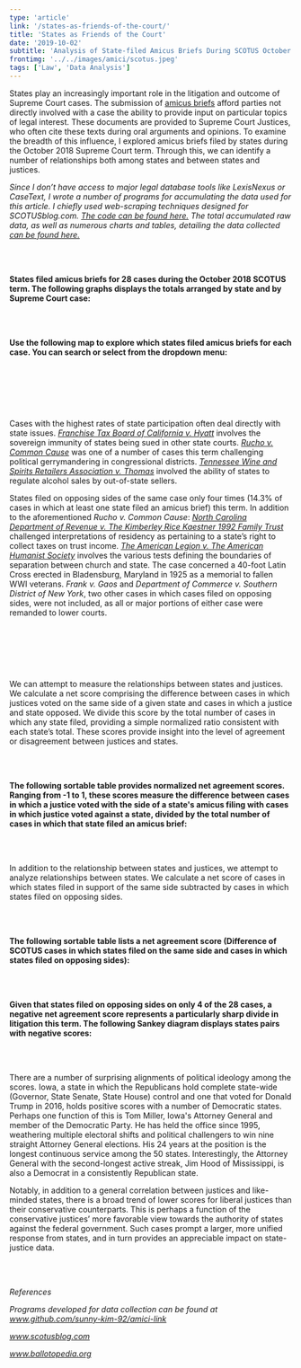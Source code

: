 ```yaml
---
type: 'article'
link: '/states-as-friends-of-the-court/'
title: 'States as Friends of the Court'
date: '2019-10-02'
subtitle: 'Analysis of State-filed Amicus Briefs During SCOTUS October 2018 Term'
frontimg: '../../images/amici/scotus.jpeg'
tags: ['Law', 'Data Analysis']
---
```


States play an increasingly important role in the litigation and outcome of Supreme Court cases. The submission of [amicus briefs](http://www.techlawjournal.com/glossary/legal/amicus.htm) afford parties not directly involved with a case the ability to provide input on particular topics of legal interest. These documents are provided to Supreme Court Justices, who often cite these texts during oral arguments and opinions. To examine the breadth of this influence, I explored amicus briefs filed by states during the October 2018 Supreme Court term. Through this, we can identify a number of relationships both among states and between states and justices.

*Since I don’t have access to major legal database tools like LexisNexus or CaseText, I wrote a number of programs for accumulating the data used for this article. I chiefly used web-scraping techniques designed for SCOTUSblog.com. [The code can be found here.](https://github.com/sunny-kim-92/amici-link) The total accumulated raw data, as well as numerous charts and tables, detailing the data collected [can be found here.](https://docs.google.com/spreadsheets/d/19ms2JFLqjp2bGO2YD_4uz_V35Wy2kYkLSMb_2pixFb0/edit?usp=sharing)*


<br></br>

**States filed amicus briefs for 28 cases during the October 2018 SCOTUS term. The following graphs displays the totals arranged by state and by Supreme Court case:**

<amici-total-bar></amici-total-bar>
<case-bar></case-bar>

<br></br>

**Use the following map to explore which states filed amicus briefs for each case. You can search or select from the dropdown menu:**

<us-case-map></us-case-map>

<br></br>

<br></br>

Cases with the highest rates of state participation often deal directly with state issues. *[Franchise Tax Board of California v. Hyatt](https://www.scotusblog.com/case-files/cases/franchise-tax-board-of-california-v-hyatt-2/)* involves the sovereign immunity of states being sued in other state courts. *[Rucho v. Common Cause](https://www.scotusblog.com/case-files/cases/rucho-v-common-cause-2/)* was one of a number of cases this term challenging political gerrymandering in congressional districts. *[Tennessee Wine and Spirits Retailers Association v. Thomas](https://www.scotusblog.com/case-files/cases/tennessee-wine-spirits-retailers-association-v-blair/)* involved the ability of states to regulate alcohol sales by out-of-state sellers.

States filed on opposing sides of the same case only four times (14.3% of cases in which at least one state filed an amicus brief) this term. In addition to the aforementioned *Rucho v. Common Cause*: *[North Carolina Department of Revenue v. The Kimberley Rice Kaestner 1992 Family Trust](https://www.scotusblog.com/case-files/cases/franchise-tax-board-of-california-v-hyatt-2/)* challenged interpretations of residency as pertaining to a state’s right to collect taxes on trust income. *[The American Legion v. The American Humanist Society](https://www.scotusblog.com/case-files/cases/the-american-legion-v-american-humanist-association/)* involves the various tests defining the boundaries of separation between church and state. The case concerned a 40-foot Latin Cross erected in Bladensburg, Maryland in 1925 as a memorial to fallen WWI veterans. *Frank v. Gaos* and *Department of Commerce v. Southern District of New York*, two other cases in which cases filed on opposing sides, were not included, as all or major portions of either case were remanded to lower courts.

<both-bar></both-bar>

<br></br>

<br></br>

We can attempt to measure the relationships between states and justices. We calculate a net score comprising the difference between cases in which justices voted on the same side of a given state and cases in which a justice and state opposed. We divide this score by the total number of cases in which any state filed, providing a simple normalized ratio consistent with each state’s total. These scores provide insight into the level of agreement or disagreement between justices and states.

<br></br>

**The following sortable table provides normalized net agreement scores. Ranging from -1 to 1, these scores measure the difference between cases in which a justice voted with the side of a state's amicus filing with cases in which justice voted against a state, divided by the total number of cases in which that state filed an amicus brief:**

<justice-table></justice-table>

<br></br>

In addition to the relationship between states and justices, we attempt to analyze relationships between states. We calculate a net score of cases in which states filed in support of the same side subtracted by cases in which states filed on opposing sides.

<br></br>

**The following sortable table lists a net agreement score (Difference of SCOTUS cases in which states filed on the same side and cases in which states filed on opposing sides):**

<comorb-table></comorb-table>

<br></br>

**Given that states filed on opposing sides on only 4 of the 28 cases, a negative net agreement score represents a particularly sharp divide in litigation this term. The following Sankey diagram displays states pairs with negative scores:**

<sankey-chart></sankey-chart>

<br></br>

There are a number of surprising alignments of political ideology among the scores. Iowa, a state in which the Republicans hold complete state-wide (Governor, State Senate, State House) control and one that voted for Donald Trump in 2016, holds positive scores with a number of Democratic states. Perhaps one function of this is Tom Miller, Iowa's Attorney General and member of the Democratic Party. He has held the office since 1995, weathering multiple electoral shifts and political challengers to win nine straight Attorney General elections. His 24 years at the position is the longest continuous service among the 50 states. Interestingly, the Attorney General with the second-longest active streak, Jim Hood of Mississippi, is also a Democrat in a consistently Republican state.

Notably, in addition to a general correlation between justices and like-minded states, there is a broad trend of lower scores for liberal justices than their conservative counterparts. This is perhaps a function of the conservative justices’ more favorable view towards the authority of states against the federal government. Such cases prompt a larger, more unified response from states, and in turn provides an appreciable impact on state-justice data.

<br></br>

*References*

*Programs developed for data collection can be found at www.github.com/sunny-kim-92/amici-link*

*www.scotusblog.com*

*www.ballotopedia.org*